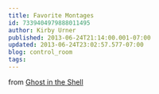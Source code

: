 ```yaml
---
title: Favorite Montages
id: 7339404979888011495
author: Kirby Urner
published: 2013-06-24T21:14:00.001-07:00
updated: 2013-06-24T23:02:57.577-07:00
blog: control_room
tags: 
---
```


from [Ghost in the Shell](http://mybizmo.blogspot.com/2008/01/lunch-in-old-town.html)
